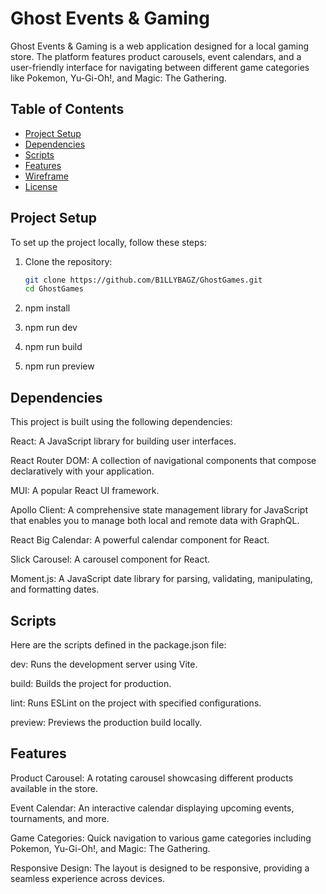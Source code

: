 # Ghost Events & Gaming

Ghost Events & Gaming is a web application designed for a local gaming store. The platform features product carousels, event calendars, and a user-friendly interface for navigating between different game categories like Pokemon, Yu-Gi-Oh!, and Magic: The Gathering.

## Table of Contents

- [Project Setup](#project-setup)
- [Dependencies](#dependencies)
- [Scripts](#scripts)
- [Features](#features)
- [Wireframe](#wireframe)
- [License](#license)

## Project Setup

To set up the project locally, follow these steps:

1. Clone the repository:

   ```bash
   git clone https://github.com/B1LLYBAGZ/GhostGames.git
   cd GhostGames

   ```

2. npm install

3. npm run dev

4. npm run build

5. npm run preview

## Dependencies

This project is built using the following dependencies:

React: A JavaScript library for building user interfaces.

React Router DOM: A collection of navigational components that compose declaratively with your application.

MUI: A popular React UI framework.

Apollo Client: A comprehensive state management library for JavaScript that enables you to manage both local and remote data with GraphQL.

React Big Calendar: A powerful calendar component for React.

Slick Carousel: A carousel component for React.

Moment.js: A JavaScript date library for parsing, validating, manipulating, and formatting dates.

## Scripts

Here are the scripts defined in the package.json file:

dev: Runs the development server using Vite.

build: Builds the project for production.

lint: Runs ESLint on the project with specified configurations.

preview: Previews the production build locally.

## Features

Product Carousel: A rotating carousel showcasing different products available in the store.

Event Calendar: An interactive calendar displaying upcoming events, tournaments, and more.

Game Categories: Quick navigation to various game categories including Pokemon, Yu-Gi-Oh!, and Magic: The Gathering.

Responsive Design: The layout is designed to be responsive, providing a seamless experience across devices.
